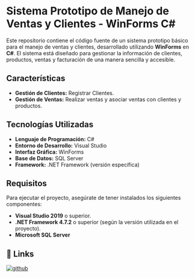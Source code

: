 # Sistema Prototipo de Manejo de Ventas y Clientes - WinForms C#

Este repositorio contiene el código fuente de un sistema prototipo básico para el manejo de ventas y clientes, desarrollado utilizando **WinForms** en **C#**. El sistema está diseñado para gestionar la información de clientes, productos, ventas y facturación de una manera sencilla y accesible.

## Características

- **Gestión de Clientes:** Registrar Clientes.
- **Gestión de Ventas:** Realizar ventas y asociar ventas con clientes y productos.

## Tecnologías Utilizadas

- **Lenguaje de Programación:** C#
- **Entorno de Desarrollo:** Visual Studio
- **Interfaz Gráfica:** WinForms
- **Base de Datos:** SQL Server
- **Framework:** .NET Framework (versión específica)

## Requisitos

Para ejecutar el proyecto, asegúrate de tener instalados los siguientes componentes:

- **Visual Studio 2019** o superior.
- **.NET Framework 4.7.2** o superior (según la versión utilizada en el proyecto).
- **Microsoft SQL Server**
  
## 🔗 Links

[![github](https://img.shields.io/badge/github-000?style=for-the-badge&logo=github&logoColor=white)](https://github.com/MyDiDev)
